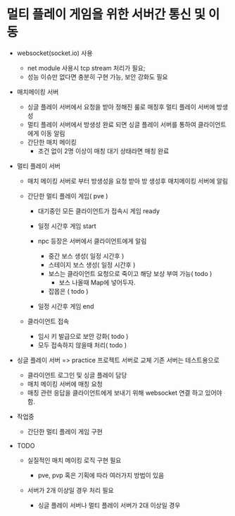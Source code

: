 # 멀티 플레이 게임을 위한 서버간 통신 및 이동
+ websocket(socket.io) 사용
    + net module 사용시 tcp stream 처리가 필요;
    + 성능 이슈만 없다면 충분히 구현 가능, 보안 강화도 필요
    
+ 매치메이킹 서버
    + 싱글 플레이 서버에서 요청을 받아 정해진 룰로 매칭후 멀티 플레이 서버에 방생성
    + 멀티 플레이 서버에서 방생성 완료 되면 싱글 플레이 서버를 통하여 클라이언트에게 이동 알림
    + 간단한 매치 메이킹 
        + 조건 없이 2명 이상이 매칭 대기 상태라면 매칭 완료

+ 멀티 플레이 서버
    + 매치 메이킹 서버로 부터 방생성을 요청 받아 방 생성후 매치메이킹 서버에 알림

    + 간단한 멀티 플레이 게임( pve )
        + 대기중인 모든 클라이언트가 접속시 게임 ready
        + 일정 시간후 게임 start
        + npc 등장은 서버에서 클라이언트에게 알림
            + 중간 보스 생성( 일정 시간후 ) 
            + 스테이지 보스 생성( 일정 시간후 ) 
            + 보스는 클라이언트 요청으로 죽이고 해당 보상 부여 가능( todo )
                + 보스 나올때 Map에 넣어두자.
            + 잡몹은 ( todo )

        + 일정 시간후 게임 end

    + 클라이언트 접속
        + 임시 키 발급으로 보안 강화( todo )
        + 모두 접속하지 않을때 처리( todo )


+ 싱글 플레이 서버 => practice 프로젝트 서버로 교체 기존 서버는 테스트용으로
    + 클라이언트 로그인 및 싱글 플레이 담당
    + 매치 메이킹 서버에 매칭 요청
    + 매칭 관련 응답을 클라이언트에게 보내기 위해 websocket 연결 하고 있어야 함.

+ 작업중
    + 간단한 멀티 플레이 게임 구현

+ TODO
    + 실질적인 매치 메이킹 로직 구현 필요
        + pve, pvp 혹은 기획에 따라 여러가지 방법이 있음

    + 서버가 2개 이상일 경우 처리 필요
        + 싱글 플레이 서버나 멀티 플레이 서버가 2대 이상일 경우